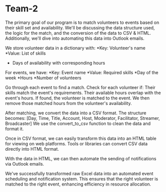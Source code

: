 # Team-2
The primary goal of our program is to match volunteers to events based on their skill set and availability. We'll be discussing the data structure used, the logic for the match, and the conversion of the data to CSV & HTML. Additionally, we'll dive into automating this data into Outlook emails.

We store volunteer data in a dictionary with:
*Key: Volunteer's name
*Value: List of skills
* Days of availability with corresponding hours

For events, we have:
*Key: Event name
*Value: Required skills
*Day of the week
*Hours
*Number of volunteers

Go through each event to find a match.
Check for each volunteer if:
Their skills match the event's requirements.
Their available hours overlap with the event's hours.
If found, the volunteer is matched to the event.
We then remove those matched hours from the volunteer's availability.

After matching, we convert the data into a CSV format. The structure becomes:
[Day, Time, Title, Account, Host, Moderator, Facilitator, Streamer, Broadcaster]
We use the convert_to_csv function to clean the data and format it.

Once in CSV format, we can easily transform this data into an HTML table for viewing on web platforms. Tools or libraries can convert CSV data directly into HTML format.

With the data in HTML, we can then automate the sending of notifications via Outlook emails.

We've successfully transformed raw Excel data into an automated event scheduling and notification system. This ensures that the right volunteer is matched to the right event, enhancing efficiency in resource allocation.
